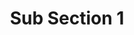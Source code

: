 ---
layout: "redirect"
redirect: "/docs/section-3/subsection-3-1/sub1.html"
title: "Sub Section 1"
weight: 1
needsAuth: true
---